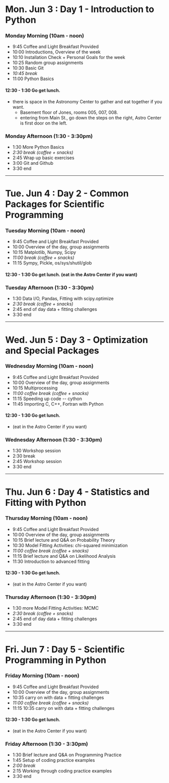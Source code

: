 # Mon. Jun 3 : Day 1 - Introduction to Python

### Monday Morning (10am - noon)
* 9:45   Coffee and Light Breakfast Provided
* 10:00  Introductions, Overview of the week
* 10:10  Installation Check + Personal Goals for the week
* 10:25  Random group assignments
* 10:30  Basic Git
* _10:45 break_
* 11:00  Python Basics

#### 12:30 - 1:30 Go get lunch.
* there is space in the Astronomy Center to gather and eat together if you want. 
  * Basement floor of Jones, rooms 005, 007, 008. 
  * entering from Main St., go down the steps on the right, Astro Center is first door on the left.

### Monday Afternoon (1:30 - 3:30pm)
* 1:30   More Python Basics
* _2:30   break (coffee + snacks)_
* 2:45   Wrap up basic exercises
* 3:00   Git and Github
* 3:30  end
____
# Tue. Jun 4 : Day 2 - Common Packages for Scientific Programming

### Tuesday Morning (10am - noon)
* 9:45   Coffee and Light Breakfast Provided
* 10:00  Overview of the day, group assignments
* 10:15  Matplotlib, Numpy, Scipy  
* _11:00  break (coffee + snacks)_
* 11:15  Sympy, Pickle, os/sys/shutil/glob

#### 12:30 - 1:30  Go get lunch.   (eat in the Astro Center if you want)

### Tuesday Afternoon (1:30 - 3:30pm)
* 1:30   Data I/O, Pandas, Fitting with scipy.optimize
* _2:30   break (coffee + snacks)_
* 2:45   end of day data + fitting challenges
* 3:30   end

____
# Wed. Jun 5 : Day 3 - Optimization and Special Packages

### Wednesday Morning (10am - noon)
* 9:45   Coffee and Light Breakfast Provided
* 10:00  Overview of the day, group assignments
* 10:15  Multiprocessing
* _11:00  coffee break (coffee + snacks)_
* 11:15  Speeding up code -- cython
* 11:45  Importing C, C++, Fortran with Python

#### 12:30 - 1:30 Go get lunch.   
* (eat in the Astro Center if you want)

### Wednesday Afternoon (1:30 - 3:30pm)
* 1:30   Workshop session
* 2:30   break
* 2:45   Workshop session
* 3:30   end


____
# Thu. Jun 6 : Day 4 - Statistics and Fitting with Python

### Thursday Morning (10am - noon)
* 9:45   Coffee and Light Breakfast Provided
* 10:00  Overview of the day, group assignments
* 10:15  Brief lecture and Q&A on Probability Theory
* 10:30  Model Fitting Activities: chi-squared minimization
* _11:00 coffee break (coffee + snacks)_
* 11:15  Brief lecture and Q&A on Likelihood Analysis
* 11:30  Introduction to advanced fitting

#### 12:30 - 1:30 Go get lunch.   
* (eat in the Astro Center if you want)

### Thursday Afternoon (1:30 - 3:30pm)
* 1:30   more Model Fitting Activities: MCMC
* _2:30   break (coffee + snacks)_
* 2:45   end of day data + fitting challenges
* 3:30  end
____
# Fri. Jun 7 : Day 5 - Scientific Programming in Python

### Friday Morning (10am - noon)
* 9:45   Coffee and Light Breakfast Provided
* 10:00  Overview of the day, group assignments
* 10:35  carry on with data + fitting challenges  
* _11:00 coffee break (coffee + snacks)_
* 11:15 10:35  carry on with data + fitting challenges   

#### 12:30 - 1:30 Go get lunch.   
* (eat in the Astro Center if you want)

### Friday Afternoon (1:30 - 3:30pm)
* 1:30 Brief lecture and Q&A on Programming Practice
* 1:45 Setup of coding practice examples
* _2:00   break_
* 2:15 Working through coding practice examples
* 3:30   end
